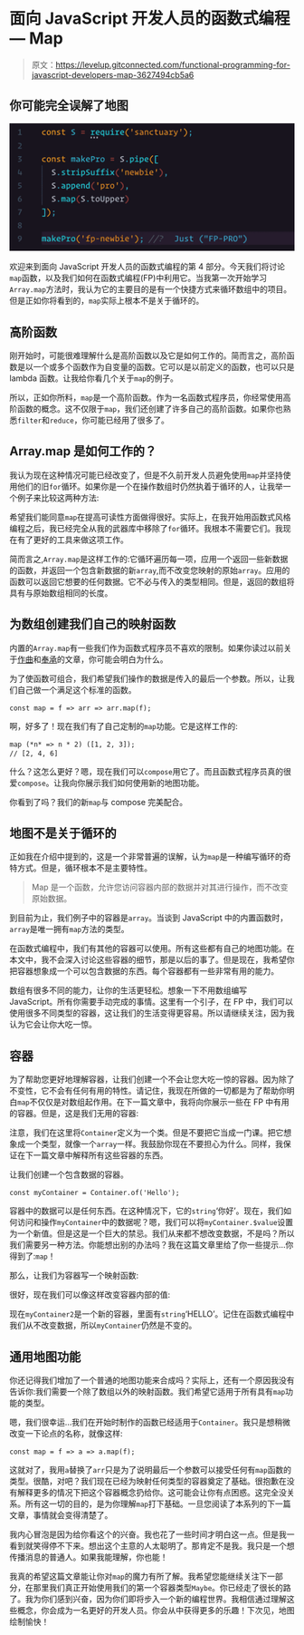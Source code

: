 # 面向 JavaScript 开发人员的函数式编程— Map

> 原文：<https://levelup.gitconnected.com/functional-programming-for-javascript-developers-map-3627494cb5a6>

## 你可能完全误解了地图

![](img/d480e86315e3e41e607602d6c76dbcdb.png)

欢迎来到面向 JavaScript 开发人员的函数式编程的第 4 部分。今天我们将讨论`map`函数，以及我们如何在函数式编程(FP)中利用它。当我第一次开始学习`Array.map`方法时，我认为它的主要目的是有一个快捷方式来循环数组中的项目。但是正如你将看到的，`map`实际上根本不是关于循环的。

## 高阶函数

刚开始时，可能很难理解什么是高阶函数以及它是如何工作的。简而言之，高阶函数是以一个或多个函数作为自变量的函数。它可以是以前定义的函数，也可以只是 lambda 函数。让我给你看几个关于`map`的例子。

所以，正如你所料，`map`是一个高阶函数。作为一名函数式程序员，你经常使用高阶函数的概念。这不仅限于`map`，我们还创建了许多自己的高阶函数。如果你也熟悉`filter`和`reduce`，你可能已经用了很多了。

## Array.map 是如何工作的？

我认为现在这种情况可能已经改变了，但是不久前开发人员避免使用`map`并坚持使用他们的旧`for`循环。如果你是一个在操作数组时仍然执着于循环的人，让我举一个例子来比较这两种方法:

希望我们能同意`map`在提高可读性方面做得很好。实际上，在我开始用函数式风格编程之后，我已经完全从我的武器库中移除了`for`循环。我根本不需要它们。我现在有了更好的工具来做这项工作。

简而言之,`Array.map`是这样工作的:它循环遍历每一项，应用一个返回一些新数据的函数，并返回一个包含新数据的新`array`,而不改变您映射的原始`array`。应用的函数可以返回它想要的任何数据。它不必与传入的类型相同。但是，返回的数组将具有与原始数组相同的长度。

## 为数组创建我们自己的映射函数

内置的`Array.map`有一些我们作为函数式程序员不喜欢的限制。如果你读过以前关于[作曲](/functional-programming-for-javascript-developers-compose-508d71b4e7b8)和[奉承](/functional-programming-for-javascript-developers-currying-2d16766909e9)的文章，你可能会明白为什么。

为了使函数可组合，我们希望我们操作的数据是传入的最后一个参数。所以，让我们自己做一个满足这个标准的函数。

```
const map = f => arr => arr.map(f);
```

啊，好多了！现在我们有了自己定制的`map`功能。它是这样工作的:

```
map (*n* => n * 2) ([1, 2, 3]); 
// [2, 4, 6]
```

什么？这怎么更好？嗯，现在我们可以`compose`用它了。而且函数式程序员真的很爱`compose`。让我向你展示我们如何使用新的地图功能。

你看到了吗？我们的新`map`与 compose 完美配合。

## 地图不是关于循环的

正如我在介绍中提到的，这是一个非常普遍的误解，认为`map`是一种编写循环的奇特方式。但是，循环根本不是主要特性。

> Map 是一个函数，允许您访问容器内部的数据并对其进行操作，而不改变原始数据。

到目前为止，我们例子中的容器是`array`。当谈到 JavaScript 中的内置函数时，`array`是唯一拥有`map`方法的类型。

在函数式编程中，我们有其他的容器可以使用。所有这些都有自己的地图功能。在本文中，我不会深入讨论这些容器的细节，那是以后的事了。但是现在，我希望你把容器想象成一个可以包含数据的东西。每个容器都有一些非常有用的能力。

数组有很多不同的能力，让你的生活更轻松。想象一下不用数组编写 JavaScript。所有你需要手动完成的事情。这里有一个引子，在 FP 中，我们可以使用很多不同类型的容器，这让我们的生活变得更容易。所以请继续关注，因为我认为它会让你大吃一惊。

## 容器

为了帮助您更好地理解容器，让我们创建一个不会让您大吃一惊的容器。因为除了不变性，它不会有任何有用的特性。请记住，我现在所做的一切都是为了帮助你明白`map`不仅仅是对数组起作用。在下一篇文章中，我将向你展示一些在 FP 中有用的容器。但是，这是我们无用的容器:

注意，我们在这里将`Container`定义为一个类。但是不要把它当成一门课。把它想象成一个类型，就像一个`array`一样。我鼓励你现在不要担心为什么。同样，我保证在下一篇文章中解释所有这些容器的东西。

让我们创建一个包含数据的容器。

```
const myContainer = Container.of('Hello');
```

容器中的数据可以是任何东西。在这种情况下，它的`string`‘你好’。现在，我们如何访问和操作`myContainer`中的数据呢？嗯，我们可以将`myContainer.$value`设置为一个新值。但是这是一个巨大的禁忌。我们从来都不想改变数据，不是吗？所以我们需要另一种方法。你能想出别的办法吗？我在这篇文章里给了你一些提示…你得到了:`map`！

那么，让我们为容器写一个映射函数:

很好，现在我们可以像这样改变容器内部的值:

现在`myContainer2`是一个新的容器，里面有`string`‘HELLO’。记住在函数式编程中我们从不改变数据，所以`myContainer`仍然是不变的。

## 通用地图功能

你还记得我们增加了一个普通的地图功能来合成吗？实际上，还有一个原因我没有告诉你:我们需要一个除了数组以外的映射函数。我们希望它适用于所有具有`map`功能的类型。

嗯，我们很幸运…我们在开始时制作的函数已经适用于`Container`。我只是想稍微改变一下论点的名称，就像这样:

```
const map = f => a => a.map(f);
```

这就对了，我用`a`替换了`arr`只是为了说明最后一个参数可以接受任何有`map`函数的类型。很酷，对吧？我们现在已经为映射任何类型的容器奠定了基础。很抱歉在没有解释更多的情况下把这个容器概念扔给你。这可能会让你有点困惑。这完全没关系。所有这一切的目的，是为你理解`map`打下基础。一旦您阅读了本系列的下一篇文章，事情就会变得清楚了。

我内心冒泡是因为给你看这个的兴奋。我也花了一些时间才明白这一点。但是我一看到就笑得停不下来。想出这个主意的人太聪明了。那肯定不是我。我只是一个想传播消息的普通人。如果我能理解，你也能！

我真的希望这篇文章能让你对`map`的魔力有所了解。我希望您能继续关注下一部分，在那里我们真正开始使用我们的第一个容器类型`Maybe`。你已经走了很长的路了。我为你们感到兴奋，因为你们即将步入一个新的编程世界。我相信通过理解这些概念，你会成为一名更好的开发人员。你会从中获得更多的乐趣！下次见，地图绘制愉快！